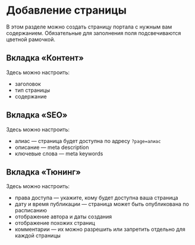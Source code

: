 # Добавление страницы
В этом разделе можно создать страницу портала с нужным вам содержанием. Обязательные для заполнения поля подсвечиваются цветной рамочкой.

## Вкладка «Контент»
Здесь можно настроить:
* заголовок
* тип страницы
* содержание

## Вкладка «SEO»
Здесь можно настроить:
* алиас — страница будет доступна по адресу `?page=алиас`
* описание — meta description
* ключевые слова — meta keywords

## Вкладка «Тюнинг»
Здесь можно настроить:
* права доступа — укажите, кому будет доступна ваша страница
* дату и время публикации — страница может быть опубликована по расписанию
* отображение автора и даты создания
* отображение похожих страниц
* комментарии — их можно разрешить или запретить отдельно для каждой страницы